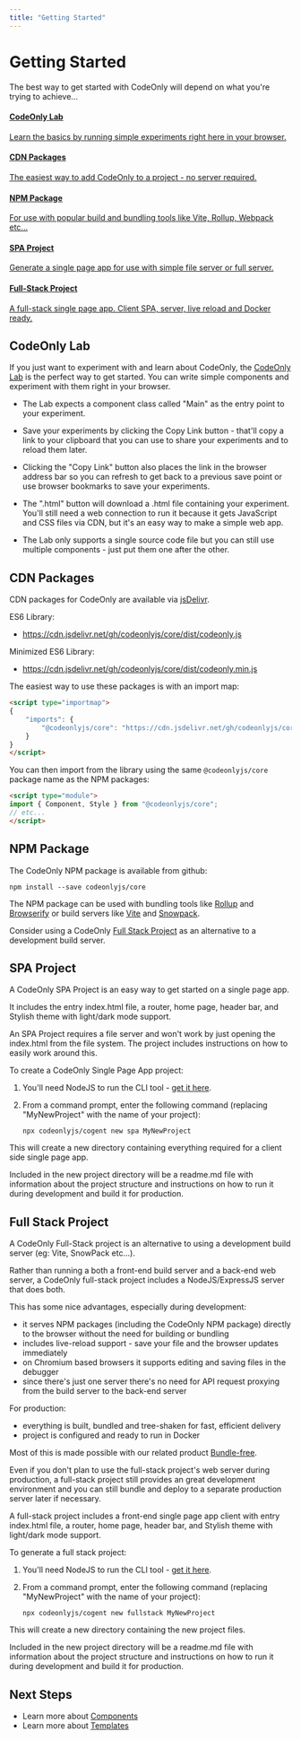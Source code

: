 ```yaml
---
title: "Getting Started"
---
```

# Getting Started

The best way to get started with CodeOnly will depend on what you're trying 
to achieve...

<div class="box-container">

<a class="box" href="#codeonly-lab">

#### CodeOnly Lab

Learn the basics by running simple experiments right here in your browser.

</a>

<a class="box" href="#cdn-packages">

#### CDN Packages

The easiest way to add CodeOnly to a project - no server required.

</a>

<a class="box" href="#npm-package">

#### NPM Package

For use with popular build and bundling tools like
Vite, Rollup, Webpack etc...

</a>

</a>

<a class="box" href="#spa-project">

#### SPA Project

Generate a single page app for use with
simple file server or full server.

</a>

<a class="box" href="#full-stack-project">

#### Full-Stack Project

A full-stack single page app. Client SPA, server, 
live reload and Docker ready.

</a>

</div>

## CodeOnly Lab

If you just want to experiment with and learn about CodeOnly, the 
<a href="/lab">CodeOnly Lab</a> is the perfect way to get started. 
You can write simple components and experiment with them right in 
your browser.

* The Lab expects a component class called "Main" as the entry point
  to your experiment.

* Save your experiments by clicking the Copy Link button - that'll 
  copy a link to your clipboard that you can use to share your 
  experiments and to reload them later.

* Clicking the "Copy Link" button also places the link in the browser 
  address bar so you can refresh to get back to a previous save point
  or use browser bookmarks to save your experiments.

* The ".html" button will download a .html file containing your 
  experiment.  You'll still need a web connection to run it because it
  gets JavaScript and CSS files via CDN, but it's an
  easy way to make a simple web app.

* The Lab only supports a single source code file but you can still 
  use multiple components - just put them one after the other. 

## CDN Packages

CDN packages for CodeOnly are available via [jsDelivr](https://www.jsdelivr.com/).

ES6 Library:

* <https://cdn.jsdelivr.net/gh/codeonlyjs/core/dist/codeonly.js>

Minimized ES6 Library:

* <https://cdn.jsdelivr.net/gh/codeonlyjs/core/dist/codeonly.min.js>

The easiest way to use these packages is with an import map:

```html
<script type="importmap">
{
    "imports": {
        "@codeonlyjs/core": "https://cdn.jsdelivr.net/gh/codeonlyjs/core/dist/codeonly.min.js"
    }
}
</script>
```

You can then import from the library using the same `@codeonlyjs/core` package name as the NPM packages:

```html
<script type="module">
import { Component, Style } from "@codeonlyjs/core";
// etc...
</script>
```

## NPM Package

The CodeOnly NPM package is available from github:

```
npm install --save codeonlyjs/core
```

The NPM package can be used with bundling
tools like [Rollup](https://rollupjs.org/) and [Browserify](https://browserify.org/) 
or build servers like [Vite](https://vite.dev/) and [Snowpack](https://www.snowpack.dev/).

<div class="tip">

Consider using a CodeOnly [Full Stack Project](#full-stack-project) as an alternative to a 
development build server.

</div>



## SPA Project

A CodeOnly SPA Project is an easy way to get started on a single page app.

It includes the entry index.html file, a router, home page,
header bar, and Stylish theme with light/dark mode support.

<div class="tip">

An SPA Project requires a file server and won't work by just opening the
index.html from the file system.  The project includes instructions on how
to easily work around this.

</div>

To create a CodeOnly Single Page App project:

1. You'll need NodeJS to run the CLI tool - [get it here](https://nodejs.org/).
2. From a command prompt, enter the following command (replacing 
   "MyNewProject" with the name of your project):

    ```
    npx codeonlyjs/cogent new spa MyNewProject
    ```

This will create a new directory containing everything required for a
client side single page app.

Included in the new project directory will be a readme.md file with information
about the project structure and instructions on how to run it during development and build it for production.



## Full Stack Project

A CodeOnly Full-Stack project is an alternative to using a development build
server (eg: Vite, SnowPack etc...).

Rather than running a both a front-end build server and a back-end web server,
a CodeOnly full-stack project includes a NodeJS/ExpressJS server that does
both. 

This has some nice advantages, especially during development: 

* it serves NPM packages (including the CodeOnly NPM package) directly to 
  the browser without the need for building or bundling
* includes live-reload support - save your file and the browser updates
  immediately
* on Chromium based browsers it supports editing and saving files in the
  debugger
* since there's just one server there's no need for API request proxying 
  from the build server to the back-end server

For production:

* everything is built, bundled and tree-shaken for fast, efficient delivery
* project is configured and ready to run in Docker

Most of this is made possible with our related product [Bundle-free](https://github.com/codeonlyjs/bundle-free).

<div class="tip">

Even if you don't plan to use the full-stack project's web server during 
production, a full-stack project still provides an great development
environment and you can still bundle and deploy to a separate production
server later if necessary.

</div>

A full-stack project includes a front-end single page app client with entry
index.html file, a router, home page, header bar, and Stylish theme 
with light/dark mode support.


To generate a full stack project:

1. You'll need NodeJS to run the CLI tool - [get it here](https://nodejs.org/).
2. From a command prompt, enter the following command (replacing 
   "MyNewProject" with the name of your project):

    ```
    npx codeonlyjs/cogent new fullstack MyNewProject
    ```

This will create a new directory containing the new project files.

Included in the new project directory will be a readme.md file with information
about the project structure and instructions on how to run it during development and build it for production.



## Next Steps

* Learn more about [Components](component)
* Learn more about [Templates](template)
